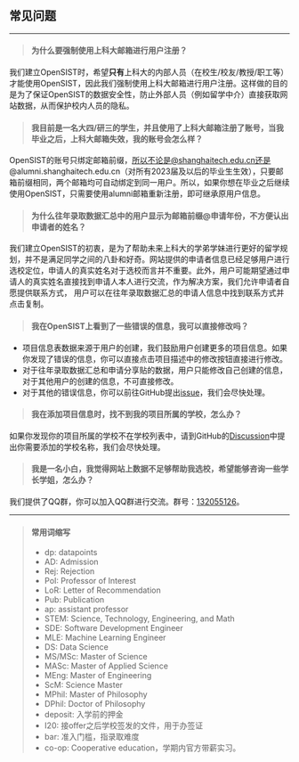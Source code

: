 ## 常见问题

---

> #### 为什么要强制使用上科大邮箱进行用户注册？
我们建立OpenSIST时，希望**只有**上科大的内部人员（在校生/校友/教授/职工等）才能使用OpenSIST，因此我们强制使用上科大邮箱进行用户注册。这样做的目的是为了保证OpenSIST的数据安全性，防止外部人员（例如留学中介）直接获取网站数据，从而保护校内人员的隐私。
> #### 我目前是一名大四/研三的学生，并且使用了上科大邮箱注册了账号，当我毕业之后，上科大邮箱失效，我的账号会怎么样？
OpenSIST的账号只绑定邮箱前缀，所以不论是@shanghaitech.edu.cn还是@alumni.shanghaitech.edu.cn（对所有2023届及以后的毕业生生效），只要邮箱前缀相同，两个邮箱均可自动绑定到同一用户。所以，如果你想在毕业之后继续使用OpenSIST，只需要使用alumni邮箱重新注册，即可继承原用户信息。
> #### 为什么往年录取数据汇总中的用户显示为邮箱前缀@申请年份，不方便认出申请者的姓名？
我们建立OpenSIST的初衷，是为了帮助未来上科大的学弟学妹进行更好的留学规划，并不是满足同学之间的八卦和好奇。网站提供的申请者信息已经足够用户进行选校定位，申请人的真实姓名对于选校而言并不重要。此外，用户可能期望通过申请人的真实姓名直接找到申请人本人进行交流，作为解决方案，我们允许申请者自愿提供联系方式， 用户可以在往年录取数据汇总的申请人信息中找到联系方式并点击复制。
> #### 我在OpenSIST上看到了一些错误的信息，我可以直接修改吗？
* 项目信息表数据来源于用户的创建，我们鼓励用户创建更多的项目信息。如果你发现了错误的信息，你可以直接点击项目描述中的修改按钮直接进行修改。
* 对于往年录取数据汇总和申请分享贴的数据，用户只能修改自己创建的信息，对于其他用户的创建的信息，不可直接修改。
* 对于其他的错误信息，你可以前往GitHub提出[issue](https://github.com/OpenSIST/OpenSIST.github.io/issues)，我们会尽快处理。
> #### 我在添加项目信息时，找不到我的项目所属的学校，怎么办？
如果你发现你的项目所属的学校不在学校列表中，请到GitHub的[Discussion](https://github.com/orgs/OpenSIST/discussions/23)中提出你需要添加的学校名称，我们会尽快处理。
> #### 我是一名小白，我觉得网站上数据不足够帮助我选校，希望能够咨询一些学长学姐，怎么办？
我们提供了QQ群，你可以加入QQ群进行交流。群号：[132055126](http://qm.qq.com/cgi-bin/qm/qr?_wv=1027&k=8WAM3ZWxdfZYR0RsfOYBkvqyZMGIe6OY&authKey=wdhr9%2FDihgHL4iFbUTjw8x0h6R2SNyVNfxszrzKtRMV3Ytr10IC8kZpPU7e%2Bwdwx&noverify=0&group_code=132055126)。

---
> #### 常用词缩写
> - dp: datapoints
> - AD: Admission
> - Rej: Rejection
> - PoI: Professor of Interest
> - LoR: Letter of Recommendation
> - Pub: Publication
> - ap: assistant professor
> - STEM: Science, Technology, Engineering, and Math
> - SDE: Software Development Engineer
> - MLE: Machine Learning Engineer
> - DS: Data Science
> - MS/MSc: Master of Science
> - MASc: Master of Applied Science
> - MEng: Master of Engineering
> - ScM: Science Master
> - MPhil: Master of Philosophy
> - DPhil: Doctor of Philosophy
> - deposit: 入学前的押金
> - I20: 接offer之后学校签发的文件，用于办签证
> - bar: 准入门槛，指录取难度
> - co-op: Cooperative education，学期内官方带薪实习。
